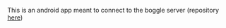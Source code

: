 This is an android app meant to connect to the boggle server (repository [here](https://github.com/Schoolboy215/boggle-server))
